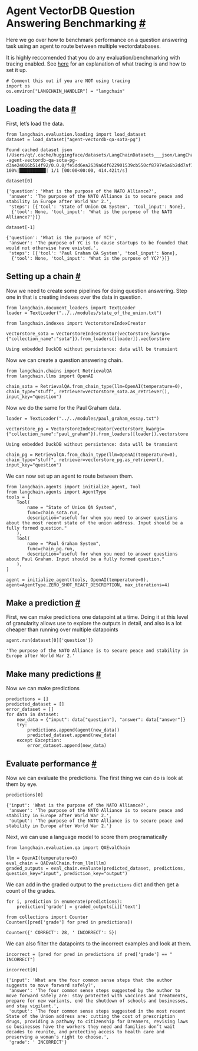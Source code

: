 


 Agent VectorDB Question Answering Benchmarking
 [#](#agent-vectordb-question-answering-benchmarking "Permalink to this headline")
===================================================================================================================================



 Here we go over how to benchmark performance on a question answering task using an agent to route between multiple vectordatabases.
 



 It is highly reccomended that you do any evaluation/benchmarking with tracing enabled. See
 [here](https://langchain.readthedocs.io/en/latest/tracing) 
 for an explanation of what tracing is and how to set it up.
 







```
# Comment this out if you are NOT using tracing
import os
os.environ["LANGCHAIN_HANDLER"] = "langchain"

```







 Loading the data
 [#](#loading-the-data "Permalink to this headline")
-----------------------------------------------------------------------



 First, let’s load the data.
 







```
from langchain.evaluation.loading import load_dataset
dataset = load_dataset("agent-vectordb-qa-sota-pg")

```








```
Found cached dataset json (/Users/qt/.cache/huggingface/datasets/LangChainDatasets___json/LangChainDatasets--agent-vectordb-qa-sota-pg-d3ae24016b514f92/0.0.0/fe5dd6ea2639a6df622901539cb550cf8797e5a6b2dd7af1cf934bed8e233e6e)
100%|██████████| 1/1 [00:00<00:00, 414.42it/s]

```










```
dataset[0]

```








```
{'question': 'What is the purpose of the NATO Alliance?',
 'answer': 'The purpose of the NATO Alliance is to secure peace and stability in Europe after World War 2.',
 'steps': [{'tool': 'State of Union QA System', 'tool_input': None},
  {'tool': None, 'tool_input': 'What is the purpose of the NATO Alliance?'}]}

```










```
dataset[-1]

```








```
{'question': 'What is the purpose of YC?',
 'answer': 'The purpose of YC is to cause startups to be founded that would not otherwise have existed.',
 'steps': [{'tool': 'Paul Graham QA System', 'tool_input': None},
  {'tool': None, 'tool_input': 'What is the purpose of YC?'}]}

```








 Setting up a chain
 [#](#setting-up-a-chain "Permalink to this headline")
---------------------------------------------------------------------------



 Now we need to create some pipelines for doing question answering. Step one in that is creating indexes over the data in question.
 







```
from langchain.document_loaders import TextLoader
loader = TextLoader("../../modules/state_of_the_union.txt")

```










```
from langchain.indexes import VectorstoreIndexCreator

```










```
vectorstore_sota = VectorstoreIndexCreator(vectorstore_kwargs={"collection_name":"sota"}).from_loaders([loader]).vectorstore

```








```
Using embedded DuckDB without persistence: data will be transient

```






 Now we can create a question answering chain.
 







```
from langchain.chains import RetrievalQA
from langchain.llms import OpenAI

```










```
chain_sota = RetrievalQA.from_chain_type(llm=OpenAI(temperature=0), chain_type="stuff", retriever=vectorstore_sota.as_retriever(), input_key="question")

```






 Now we do the same for the Paul Graham data.
 







```
loader = TextLoader("../../modules/paul_graham_essay.txt")

```










```
vectorstore_pg = VectorstoreIndexCreator(vectorstore_kwargs={"collection_name":"paul_graham"}).from_loaders([loader]).vectorstore

```








```
Using embedded DuckDB without persistence: data will be transient

```










```
chain_pg = RetrievalQA.from_chain_type(llm=OpenAI(temperature=0), chain_type="stuff", retriever=vectorstore_pg.as_retriever(), input_key="question")

```






 We can now set up an agent to route between them.
 







```
from langchain.agents import initialize_agent, Tool
from langchain.agents import AgentType
tools = [
    Tool(
        name = "State of Union QA System",
        func=chain_sota.run,
        description="useful for when you need to answer questions about the most recent state of the union address. Input should be a fully formed question."
    ),
    Tool(
        name = "Paul Graham System",
        func=chain_pg.run,
        description="useful for when you need to answer questions about Paul Graham. Input should be a fully formed question."
    ),
]

```










```
agent = initialize_agent(tools, OpenAI(temperature=0), agent=AgentType.ZERO_SHOT_REACT_DESCRIPTION, max_iterations=4)

```








 Make a prediction
 [#](#make-a-prediction "Permalink to this headline")
-------------------------------------------------------------------------



 First, we can make predictions one datapoint at a time. Doing it at this level of granularity allows use to explore the outputs in detail, and also is a lot cheaper than running over multiple datapoints
 







```
agent.run(dataset[0]['question'])

```








```
'The purpose of the NATO Alliance is to secure peace and stability in Europe after World War 2.'

```








 Make many predictions
 [#](#make-many-predictions "Permalink to this headline")
---------------------------------------------------------------------------------



 Now we can make predictions
 







```
predictions = []
predicted_dataset = []
error_dataset = []
for data in dataset:
    new_data = {"input": data["question"], "answer": data["answer"]}
    try:
        predictions.append(agent(new_data))
        predicted_dataset.append(new_data)
    except Exception:
        error_dataset.append(new_data)

```








 Evaluate performance
 [#](#evaluate-performance "Permalink to this headline")
-------------------------------------------------------------------------------



 Now we can evaluate the predictions. The first thing we can do is look at them by eye.
 







```
predictions[0]

```








```
{'input': 'What is the purpose of the NATO Alliance?',
 'answer': 'The purpose of the NATO Alliance is to secure peace and stability in Europe after World War 2.',
 'output': 'The purpose of the NATO Alliance is to secure peace and stability in Europe after World War 2.'}

```






 Next, we can use a language model to score them programatically
 







```
from langchain.evaluation.qa import QAEvalChain

```










```
llm = OpenAI(temperature=0)
eval_chain = QAEvalChain.from_llm(llm)
graded_outputs = eval_chain.evaluate(predicted_dataset, predictions, question_key="input", prediction_key="output")

```






 We can add in the graded output to the
 `predictions`
 dict and then get a count of the grades.
 







```
for i, prediction in enumerate(predictions):
    prediction['grade'] = graded_outputs[i]['text']

```










```
from collections import Counter
Counter([pred['grade'] for pred in predictions])

```








```
Counter({' CORRECT': 28, ' INCORRECT': 5})

```






 We can also filter the datapoints to the incorrect examples and look at them.
 







```
incorrect = [pred for pred in predictions if pred['grade'] == " INCORRECT"]

```










```
incorrect[0]

```








```
{'input': 'What are the four common sense steps that the author suggests to move forward safely?',
 'answer': 'The four common sense steps suggested by the author to move forward safely are: stay protected with vaccines and treatments, prepare for new variants, end the shutdown of schools and businesses, and stay vigilant.',
 'output': 'The four common sense steps suggested in the most recent State of the Union address are: cutting the cost of prescription drugs, providing a pathway to citizenship for Dreamers, revising laws so businesses have the workers they need and families don’t wait decades to reunite, and protecting access to health care and preserving a woman’s right to choose.',
 'grade': ' INCORRECT'}

```








